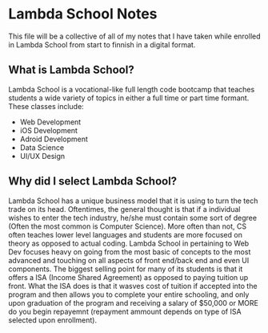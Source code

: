 # Lambda School Notes
This file will be a collective of all of my notes that I have taken while enrolled in Lambda School from start to finnish in a digital format.

## What is Lambda School?
Lambda School is a vocational-like full length code bootcamp that teaches students a wide variety of topics in either a full time or part time formant. These classes include:

* Web Development
* iOS Development
* Adroid Development
* Data Science
* UI/UX Design

## Why did I select Lambda School?
Lambda School has a unique business model that it is using to turn the tech trade on its head. Oftentimes, the general thought is that if a individual wishes to enter the tech industry, he/she must contain some sort of degree (Often the most common is Computer Science). More often than not, CS often teaches lower level languages and students are more focused on theory as opposed to actual coding. Lambda School in pertaining to Web Dev focuses heavy on going from the most basic of concepts to the most advanced and touching on all aspects of front end/back end and even UI components. The biggest selling point for many of its students is that it offers a ISA (Income Shared Agreement) as opposed to paying tuition up front. What the ISA does is that it wasves cost of tuition if accepted into the program and then allows you to complete your entire schooling, and only upon graduation of the program and receiving a salary of $50,000 or MORE do you begin repayemnt (repayment ammount depends on type of ISA selected upon enrollment).